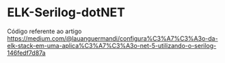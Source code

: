 # ELK-Serilog-dotNET

Código referente ao artigo https://medium.com/@lauanguermandi/configura%C3%A7%C3%A3o-da-elk-stack-em-uma-aplica%C3%A7%C3%A3o-net-5-utilizando-o-serilog-146fedf7d87a
